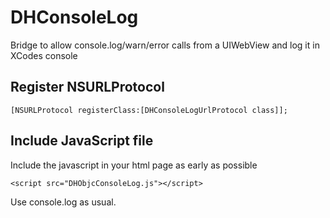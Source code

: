 DHConsoleLog
============

Bridge to allow console.log/warn/error calls from a UIWebView and log it in XCodes console

## Register NSURLProtocol

    [NSURLProtocol registerClass:[DHConsoleLogUrlProtocol class]];

## Include JavaScript file

Include the javascript in your html page as early as possible

    <script src="DHObjcConsoleLog.js"></script>

Use console.log as usual.
